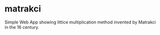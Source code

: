 # matrakci
Simple Web App showing littice multiplication method invented by Matrakci in the 16 century.
